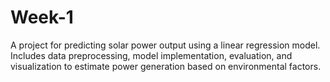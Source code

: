 # Week-1
A project for predicting solar power output using a linear regression model. Includes data preprocessing, model implementation, evaluation, and visualization to estimate power generation based on environmental factors.
